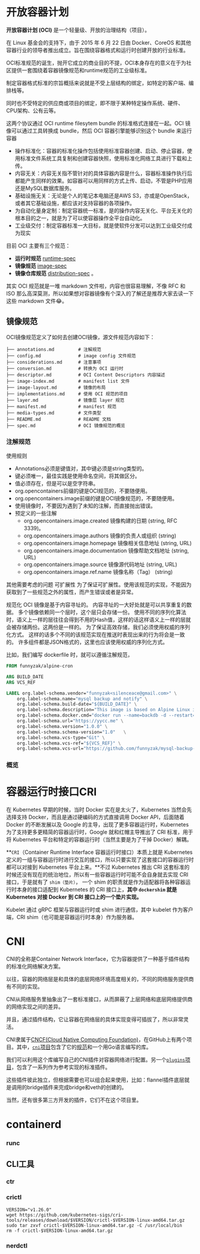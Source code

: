 # 开放容器计划



**开放容器计划 (OCI)** 是一个轻量级、开放的治理结构（项目）。

在 Linux 基金会的支持下，由于 2015 年 6 月 22 日由 Docker、CoreOS 和其他容器行业的领导者推出成立。旨在围绕容器格式和运行时创建开放的行业标准。

OCI标准规范的诞生，抛开它成立的商业目的不提，OCI本身存在的意义在于为社区提供一套围绕着容器镜像规范和runtime规范的工业级标准。



制定容器格式标准的宗旨概括来说就是不受上层结构的绑定，如特定的客户端、编排栈等。

同时也不受特定的供应商或项目的绑定，即不限于某种特定操作系统、硬件、CPU架构、公有云等。

这两个协议通过 OCI runtime filesytem bundle 的标准格式连接在一起。OCI 镜像可以通过工具转换成 bundle，然后 OCI 容器引擎能够识别这个 bundle 来运行容器

- 操作标准化：容器的标准化操作包括使用标准容器创建、启动、停止容器，使用标准文件系统工具复制和创建容器快照，使用标准化网络工具进行下载和上传。
- 内容无关：内容无关指不管针对的具体容器内容是什么，容器标准操作执行后都能产生同样的效果。如容器可以用同样的方式上传、启动，不管是PHP应用还是MySQL数据库服务。
- 基础设施无关：无论是个人的笔记本电脑还是AWS S3，亦或是OpenStack，或者其它基础设施，都应该对支持容器的各项操作。
- 为自动化量身定制：制定容器统一标准，是的操作内容无关化、平台无关化的根本目的之一，就是为了可以使容器操作全平台自动化。
- 工业级交付：制定容器标准一大目标，就是使软件分发可以达到工业级交付成为现实





目前 OCI 主要有三个规范：

- **运行时规范** [runtime-spec](https://github.com/opencontainers/runtime-spec) 
- **镜像规范** [image-spec](https://www.github.com/opencontainers/image-spec) 
- **镜像仓库规范** [distribution-spec](https://github.com/opencontainers/distribution-spec) 。



其实 OCI 规范就是一堆 markdown 文件啦，内容也很容易理解，不像 RFC 和 ISO 那么高深莫测，所以如果想对容器镜像有个深入的了解还是推荐大家去读一下这些 markdown 文件😂。



## 镜像规范



OCI镜像规范定义了如何去创建OCI镜像，源文件规范内容如下：

```
├── annotations.md         # 注解规范
├── config.md              # image config 文件规范
├── considerations.md      # 注意事项
├── conversion.md          # 转换为 OCI 运行时
├── descriptor.md          # OCI Content Descriptors 内容描述
├── image-index.md         # manifest list 文件
├── image-layout.md        # 镜像的布局
├── implementations.md     # 使用 OCI 规范的项目
├── layer.md               # 镜像层 layer 规范
├── manifest.md            # manifest 规范
├── media-types.md         # 文件类型
├── README.md              # README 文档
├── spec.md                # OCI 镜像规范的概览
```





### 注解规范



使用规则

- Annotations必须是键值对，其中键必须是string类型的。
- 键必须唯一，最佳实践是使用命名空间，将其做区分。
- 值必须存在，但是可以是空字符串。
- org.opencontainers前缀的键是OCI规范的，不要随便用。
- org.opencontainers.image前缀的键是OCI镜像规范的，不要随便用。
- 使用镜像时，不要因为遇到了未知的注解，而直接抛出错误。
- 预定义的一些注解
  - org.opencontainers.image.created 镜像构建的日期 (string, RFC 3339)。
  - org.opencontainers.image.authors 镜像的负责人或组织 (string)
  - org.opencontainers.image.homepage 镜像相关信息地址 (string, URL)
  - org.opencontainers.image.documentation 镜像帮助文档地址 (string, URL)
  - org.opencontainers.image.source 镜像源代码地址 (string, URL)
  - org.opencontainers.image.ref.name 镜像名称（Tag） (string) 



其他需要考虑的问题
  可扩展性
    为了保证可扩展性。使用该规范的实现，不能因为获取到了一些规范之外的属性，而产生错误或者是异常。

规范化
OCI 镜像是基于内容寻址的。
内容寻址的一大好处就是可以共享重复的数据。
多个镜像依赖同一个层时，这个层只会存储一份。
使用不同的序列化算法时，语义上一样的层往往会得到不用的Hash值，这样的话这样语义上一样的层就会被存储两份。这两份是一样的。
为了保证高效存储，我们必须使用权威的序列化方式。
这样的话多个不同的该规范实现在推送时表现出来的行为将会是一致的。
许多组件都是JSON格式的，这里也应该使用权威的序列化方式。







比如，我们编写 dockerfile 时，就可以遵循注解规范，

```dockerfile
FROM funnyzak/alpine-cron

ARG BUILD_DATE
ARG VCS_REF

LABEL org.label-schema.vendor="funnyzak<silenceace@gmail.com>" \
    org.label-schema.name="mysql backup and notify" \
    org.label-schema.build-date="${BUILD_DATE}" \
    org.label-schema.description="This image is based on Alpine Linux image, which is only a 28MB image." \
    org.label-schema.docker.cmd="docker run --name=backdb -d --restart=always  -e 'DB_HOST=db-container'  -e 'DB_PORT=3306'  -e 'DB_USER=potato'  -e 'DB_PASSWORD=123456'  -e 'DB_NAMES=wordpress_db ghost_db'  -e 'DUMP_FILE_EXPIRE_DAY=30'  -e 'DB_DUMP_CRON=0 0 * * *'  -v '/local/path/db:/db'  funnyzak/mysql-backup" \
    org.label-schema.url="https://yycc.me" \
    org.label-schema.version="1.0.0" \
    org.label-schema.schema-version="1.0"	\
    org.label-schema.vcs-type="Git" \
    org.label-schema.vcs-ref="${VCS_REF}" \
    org.label-schema.vcs-url="https://github.com/funnyzak/mysql-backup-docker" 
```









### 概览



















# 容器运行时接口CRI





在 Kubernetes 早期的时候，当时 Docker 实在是太火了，Kubernetes 当然会先选择支持 Docker，而且是通过硬编码的方式直接调用 Docker API，后面随着 Docker 的不断发展以及 Google 的主导，出现了更多容器运行时，Kubernetes 为了支持更多更精简的容器运行时，Google 就和红帽主导推出了 CRI 标准，用于将 Kubernetes 平台和特定的容器运行时（当然主要是为了干掉 Docker）解耦。



**`CRI`（Container Runtime Interface 容器运行时接口）本质上就是 Kubernetes 定义的一组与容器运行时进行交互的接口，所以只要实现了这套接口的容器运行时都可以对接到 Kubernetes 平台上来。**不过 Kubernetes 推出 CRI 这套标准的时候还没有现在的统治地位，所以有一些容器运行时可能不会自身就去实现 CRI 接口，于是就有了 `shim（垫片）`， 一个 shim 的职责就是作为适配器将各种容器运行时本身的接口适配到 Kubernetes 的 CRI 接口上，**其中 `dockershim` 就是 Kubernetes 对接 Docker 到 CRI 接口上的一个垫片实现。**



Kubelet 通过 gRPC 框架与容器运行时或 shim 进行通信，其中 kubelet 作为客户端，CRI shim（也可能是容器运行时本身）作为服务器。







# CNI



CNI的全称是Container Network Interface，它为容器提供了一种基于插件结构的标准化网络解决方案。

以往，容器的网络层是和具体的底层网络环境高度相关的，不同的网络服务提供商有不同的实现。

CNI从网络服务里抽象出了一套标准接口，从而屏蔽了上层网络和底层网络提供商的网络实现之间的差异。

并且，通过插件结构，它让容器在网络层的具体实现变得可插拔了，所以非常灵活。



CNI隶属于[CNCF(Cloud Native Computing Foundation)](https://cncf.io/)，在GitHub上有两个项目。其中，[`cni`项目](https://github.com/containernetworking/cni)包含了它的[规范](https://github.com/containernetworking/cni/blob/master/SPEC.md)和一个用Go语言编写的库。

我们可以利用这个库编写自己的CNI插件对容器网络进行配置。另一个[`plugins`项目](https://github.com/containernetworking/plugins)，包含了一系列作为参考实现的标准插件。

这些插件彼此独立，但根据需要也可以组合起来使用，比如：flannel插件底层就是调用的bridge插件来完成bridge和veth的创建的。

当然，还有很多第三方开发的插件，它们不在这个项目里。









# containerd







### runc



## CLI工具





### ctr

### crictl

```
VERSION="v1.26.0"
wget https://github.com/kubernetes-sigs/cri-tools/releases/download/$VERSION/crictl-$VERSION-linux-amd64.tar.gz
sudo tar zxvf crictl-$VERSION-linux-amd64.tar.gz -C /usr/local/bin
rm -f crictl-$VERSION-linux-amd64.tar.gz
```



### nerdctl





